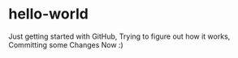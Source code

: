 # hello-world
Just getting started with GitHub, Trying to figure out how it works,
Committing some Changes Now :)
